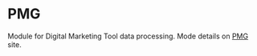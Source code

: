 # PMG

Module for Digital Marketing Tool data processing. Mode details on [PMG](https://www.pmg.com/) site.



